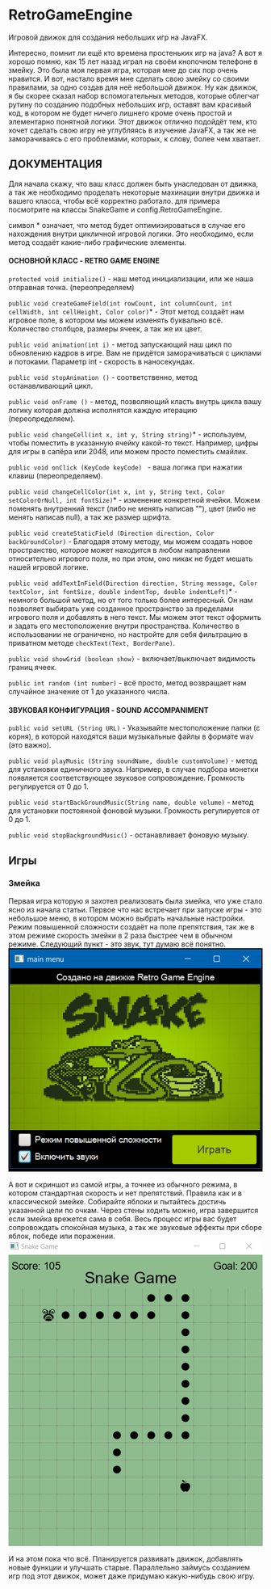 # RetroGameEngine

Игровой движок для создания небольших игр на JavaFX.

Интересно, помнит ли ещё кто времена простеньких игр на java? А вот я хорошо помню, как 15 лет назад играл на своём кнопочном телефоне в змейку. Это была моя первая игра, которая мне до сих пор очень нравится. И вот, настало время мне сделать свою змейку со своими правилами, за одно создав для неё небольшой движок. Ну как движок, я бы скорее сказал набор вспомогательных методов, которые облегчат рутину по созданию подобных небольших игр, оставят вам красивый код, в котором не будет ничего лишнего кроме очень простой и элементарно понятной логики. Этот движок отлично подойдёт тем, кто хочет сделать свою игру не углубляясь в изучение JavaFX, а так же не заморачиваясь с его проблемами, которых, к слову, более чем хватает.

## **ДОКУМЕНТАЦИЯ**


Для начала скажу, что ваш класс должен быть унаследован от движка, а так же необходимо проделать некоторые махинации внутри движка и вашего класса, чтобы всё корректно работало. для примера посмотрите на классы SnakeGame и config.RetroGameEngine.

символ * означает, что метод будет оптимизироваться в случае его нахождения внутри цикличной игровой логики. Это необходимо, если метод создаёт какие-либо графические элементы.
#### ОСНОВНОЙ КЛАСС - RETRO GAME ENGINE

`protected void initialize()` - наш метод инициализации, или же наша отправная точка. (переопределяем)

`public void createGameField(int rowCount, int columnCount, int cellWidth, int cellHeight, Color color)`* -
Этот метод создаёт нам игровое поле, в котором мы можем изменять буквально всё. Количество столбцов, размеры ячеек, а так же их цвет.

`public void animation(int i)` - метод запускающий наш цикл по обновлению кадров в игре. Вам не придётся заморачиваться с циклами и потоками. Параметр int - скорость в наносекундах.

`public void stopAnimation ()` - соответственно, метод останавливающий цикл.

`public void onFrame ()` - метод, позволяющий класть внутрь цикла вашу логику которая должна исполнятся каждую итерацию (переопределяем).

`public void changeCell(int x, int y, String string)`* - используем, чтобы поместить в указанную ячейку какой-то текст. Например, цифры для игры в сапёра или 2048, или можем просто поместить смайлик.

`public void onClick (KeyCode keyCode) ` - ваша логика при нажатии клавиш (переопределяем).

`public void changeCellColor(int x, int y, String text, Color setColorOrNull, int fontSize)`* - изменение конкретной ячейки. Можем поменять внутренний текст (либо не менять написав ""), цвет (либо не менять написав null), а так же размер шрифта.

`public void createStaticField (Direction direction, Color backGroundColor)` - Благодаря этому методу, мы можем создать новое пространство, которое может находится в любом направлении относительно игрового поля, но при этом, оно никак не будет мешать нашей игровой логике.

`public void addTextInField(Direction direction, String message, Color textColor, int fontSize, double indentTop, double indentLeft)`* - немного большой метод, но от того только более интересный. Он нам позволяет выбирать уже созданное пространство за пределами игрового поля и добавлять в него текст. Мы можем этот текст оформить и задать его местоположение внутри пространства. Количество в использовании не ограничено, но настройте для себя фильтрацию в приватном методе `checkText(Text, BorderPane)`.

`public void showGrid (boolean show)` - включает/выключает видимость границ ячеек.

`public int random (int number)` - всё просто, метод возвращает нам случайное значение от 1 до указанного числа.

#### ЗВУКОВАЯ КОНФИГУРАЦИЯ - SOUND ACCOMPANIMENT
`public void setURL (String URL)` - Указывайте местоположение папки (с корня), в которой находятся ваши музыкальные файлы в формате wav (это важно).

`public void playMusic (String soundName, double customVolume)` - метод для установки единичного звука. Например, в случае подбора монетки появляется соответствующее звуковое сопровождение. Громкость регулируется от 0 до 1.

`public void startBackGroundMusic(String name, double volume)` - метод для установки постоянной фоновой музыки. Громкость регулируется от 0 до 1.

`public void stopBackgroundMusic()` - останавливает фоновую музыку.

## Игры

### Змейка
Первая игра которую я захотел реализовать была змейка, что уже стало ясно из начала статьи. Первое что нас встречает при запуске игры - это небольшое меню, в котором можно выбрать начальные настройки. Режим повышенной сложности создаёт на поле препятствия, так же в этом режиме скорость змейки в 2 раза быстрее чем в обычном режиме. Следующий пункт - это звук, тут думаю всё понятно.
![screen-menu.png](src%2Fmain%2Fjava%2Fru%2Fnikidzawa%2Fsnakegame%2Fimg%2Fscreen-menu.png)

А вот и скриншот из самой игры, а точнее из обычного режима, в котором стандартная скорость и нет препятствий. Правила как и в классической змейке. Собирайте яблоки и пытайтесь достичь указанной цели по очкам. Через стены ходить можно, игра завершится если змейка врежется сама в себя. Весь процесс игры вас будет сопровождать спокойная музыка, а так же звуковые эффекты при сборе яблок, победе или поражении.
![screen.png](src%2Fmain%2Fjava%2Fru%2Fnikidzawa%2Fsnakegame%2Fimg%2Fscreen.png)

И на этом пока что всё. Планируется развивать движок, добавлять новые функции и улучшать старые. Параллельно займусь созданием игр под этот движок, может даже придумаю какую-нибудь свою игру.